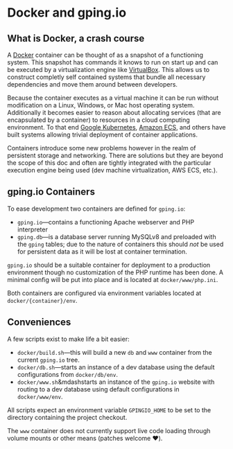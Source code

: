 # Docker and gping.io

## What is Docker, a crash course

A [Docker][docker] container can be thought of as a snapshot of a functioning system. This
snapshot has commands it knows to run on start up and can be executed by a virtualization
engine like [VirtualBox][vb].  This allows us to construct completly self contained
systems that bundle all necessary dependencies and move them around between developers.

Because the container executes as a virtual machine it can be run without modification on a
Linux, Windows, or Mac host operating system. Additionally it becomes easier to reason about
allocating services (that are encapsulated by a container) to resources in a cloud computing
environment. To that end [Google Kubernetes][k8s], [Amazon ECS][ecs], and others have built
systems allowing trivial deployment of container applications.

Containers introduce some new problems however in the realm of persistent storage and
networking. There are solutions but they are beyond the scope of this doc and often are
tightly integrated with the particular execution engine being used (dev machine virtualization,
AWS ECS, etc.).

[docker]: https://www.docker.com/
[vb]: https://www.virtualbox.org/
[k8s]: http://kubernetes.io/
[ecs]: https://aws.amazon.com/ecs/
[dockerwiki]: https://en.wikipedia.org/wiki/Docker_(software)

## gping.io Containers

To ease development two containers are defined for `gping.io`:

- `gping.io`&mdash;contains a functioning Apache webserver and PHP interpreter
- `gping.db`&mdash;is a database server running MySQLv8 and preloaded with the
  `gping` tables; due to the nature of containers this should _not_ be used for
  persistent data as it will be lost at container termination.

`gping.io` should be a suitable container for deployment to a production environment though
no customization of the PHP runtime has been done. A minimal config will be put into place
and is located at `docker/www/php.ini`.

Both containers are configured via environment variables located at `docker/{container}/env`.

## Conveniences

A few scripts exist to make life a bit easier:

- `docker/build.sh`&mdash;this will build a new `db` and `www` container from the current
  `gping.io` tree.
- `docker/db.sh`&mdash;starts an instance of a dev database using the default configurations
  from `docker/db/env`.
- `docker/www.sh`&mdashstarts an instance of the `gping.io` website with routing to a dev
  database using default configurations in `docker/www/env`.

All scripts expect an environment variable `GPINGIO_HOME` to be set to the directory containing
the project checkout.

The `www` container does not currently support live code loading through volume mounts or
other means (patches welcome :heart:).